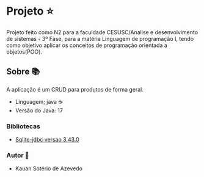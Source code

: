 # Projeto ⭐

Projeto feito como N2 para a faculdade CESUSC/Analise e desenvolvimento de sistemas - 3º Fase, para a matéria Linguagem de programação I, tendo como objetivo aplicar os conceitos de programação orientada a objetos(POO).

## Sobre 📚

A aplicação é um CRUD para produtos de forma geral.

- Linguagem; java ☕
- Versão do Java: 17

### Bibliotecas

- <a href="https://github.com/xerial/sqlite-jdbc" target="_blank" style="color:inherit;">Sqlite-jdbc versao 3.43.0</a>

### Autor 👀

- Kauan Sotério de Azevedo
